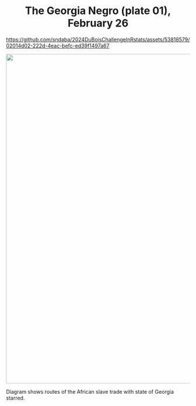 <h1 align="center">
  The Georgia Negro (plate 01), February 26
</h1>

https://github.com/sndaba/2024DuBoisChallengeInRstats/assets/53818579/02014d02-222d-4eac-befc-ed39f1497a67


<p align="center">
  <img width="800" height="900" src=![original-plate-01](https://github.com/sndaba/2024DuBoisChallengeInRstats/assets/53818579/02014d02-222d-4eac-befc-ed39f1497a67)>
</p>

Diagram shows routes of the African slave trade with state of Georgia starred.
